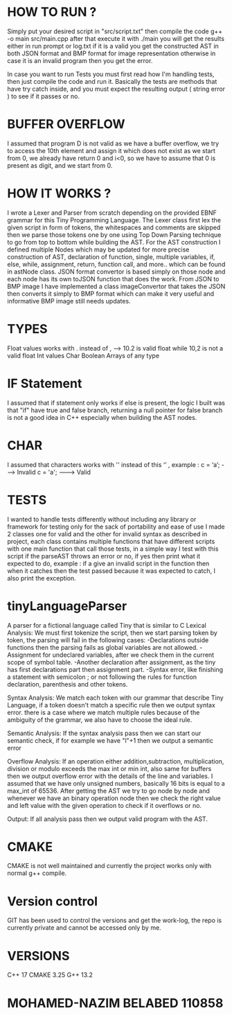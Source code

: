 # HOW TO RUN ?
Simply put your desired script in "src/script.txt" then compile the code g++ -o main src/main.cpp after that execute it with ./main 
you will get the results either in run prompt or log.txt if it is a valid you get the constructed AST in both JSON format and BMP format for image representation
otherwise in case it is an invalid program then you get the error.

In case you want to run Tests you must first read how I'm handling tests, then just compile the code and run it.
Basically the tests are methods that have try catch inside, and you must expect the resulting output ( string error ) to see if it passes or no.

# BUFFER OVERFLOW
I assumed that program D is not valid as we have a buffer overflow, we try to access the 10th element and assign it which does not exist as we start from 0, we already
have return 0 and i<0, so we have to assume that 0 is present as digit, and we start from 0.


# HOW IT WORKS ?
I wrote a Lexer and Parser from scratch depending on the provided EBNF grammar for this Tiny Programming Language.
The Lexer class first lex the given script in form of tokens, the whitespaces and comments are skipped then we parse those tokens one by one using Top Down Parsing technique to go from
top to bottom while building the AST.
For the AST construction I defined multiple Nodes which may be updated for more precise construction of AST, declaration of function, single,
multiple variables, if, else, while, assignment, return, function call, and more.. which can be found in astNode class.
JSON format convertor is based simply on those node and each node has its own toJSON function that does the work.
From JSON to BMP image I have implemented a class imageConvertor that takes the JSON then converts it simply to BMP format which can make it very useful and informative
BMP image still needs updates.

# TYPES
Float values works with . instead of , --> 10.2 is valid float while 10,2 is not a valid float
Int values
Char
Boolean
Arrays of any type 

# IF Statement
I assumed that if statement only works if else is present, the logic I built was that "if" have true and false branch, returning a null pointer for false branch is not 
a good idea in C++ especially when building the AST nodes.

# CHAR 
I assumed that characters works with '' instead of this ‘’ , example : 
c = ‘a’; ---> Invalid
c = 'a'; ---> Valid

# TESTS
I wanted to handle tests differently without including any library or framework for testing only for the sack of portability and ease of use
I made 2 classes one for valid and the other for invalid syntax as described in project, each class contains multiple functions that
have different scripts with one main function that call those tests, in a simple way I test with this script if the parseAST throws an error
or no, if yes then print what it expected to do, example : if a give an invalid script in the function then when it catches then the test passed
because it was expected to catch, I also print the exception.

# tinyLanguageParser
A parser for a fictional language called Tiny that is similar to C
Lexical Analysis:
We must first tokenize the script, then we start parsing token by token, the parsing will fail in the following cases:
-Declarations outside functions then the parsing fails as global variables are not allowed.
-Assignment for undeclared variables, after we check them in the current scope of symbol table.
-Another declaration after assignment, as the tiny has first declarations part then assignment part.
-Syntax error, like finishing a statement with semicolon ; or not following the rules for function declaration, parenthesis and other tokens.


Syntax Analysis:
We match each token with our grammar that describe Tiny Language, if a token doesn't match a specific rule then we output syntax error.
there is a case where we match multiple rules because of the ambiguity of the grammar, we also have to choose the ideal rule.

Semantic Analysis:
If the syntax analysis pass then we can start our semantic check, if for example we have "l"+1 then we output a semantic error

Overflow Analysis:
If an operation either addition,subtraction, multiplication, division or modulo exceeds the max int or min int, also same for buffers then we output overflow error with the details of the line and variables.
I assumed that we have only unsigned numbers, basically 16 bits is equal to a max_int of 65536.
After getting the AST we try to go node by node and whenever we have an binary operation node then we check the right value and left value with the given operation
to check if it overflows or no.

Output:
If all analysis pass then we output valid program with the AST.

# CMAKE
CMAKE is not well maintained and currently the project works only with normal g++ compile.

# Version control
GIT has been used to control the versions and get the work-log, the repo is currently private and cannot be accessed only by me.

# VERSIONS
C++ 17
CMAKE 3.25
G++ 13.2

# MOHAMED-NAZIM BELABED 110858
